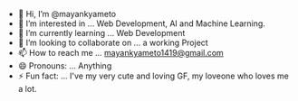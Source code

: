 - 👋 Hi, I’m @mayankyameto
- 👀 I’m interested in ... Web Development, AI and Machine Learning.
- 🌱 I’m currently learning ... Web Development
- 💞️ I’m looking to collaborate on ... a working Project
- 📫 How to reach me ... mayankyameto1419@gmail.com
- 😄 Pronouns: ... Anything
- ⚡ Fun fact: ... I've my very cute and loving GF, my loveone who loves me a lot.
<!---
mayankyameto/mayankyameto is a ✨ special ✨ repository because its `README.md` (this file) appears on your GitHub profile.
You can click the Preview link to take a look at your changes.
--->
